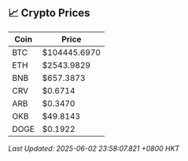 ## 📈 Crypto Prices

| Coin | Price |
| ---- | ----- |
| BTC | $104445.6970 |
| ETH | $2543.9829 |
| BNB | $657.3873 |
| CRV | $0.6714 |
| ARB | $0.3470 |
| OKB | $49.8143 |
| DOGE | $0.1922 |

_Last Updated: 2025-06-02 23:58:07.821 +0800 HKT_